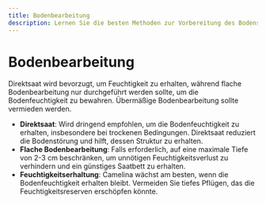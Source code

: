 ```yaml
---
title: Bodenbearbeitung
description: Lernen Sie die besten Methoden zur Vorbereitung des Bodens vor dem Pflanzen von Camelina, um optimales Wachstum und Ertrag zu gewährleisten.
---
```

# Bodenbearbeitung

Direktsaat wird bevorzugt, um Feuchtigkeit zu erhalten, während flache Bodenbearbeitung nur durchgeführt werden sollte, um die Bodenfeuchtigkeit zu bewahren. Übermäßige Bodenbearbeitung sollte vermieden werden.

- **Direktsaat**: Wird dringend empfohlen, um die Bodenfeuchtigkeit zu erhalten, insbesondere bei trockenen Bedingungen. Direktsaat reduziert die Bodenstörung und hilft, dessen Struktur zu erhalten.
- **Flache Bodenbearbeitung**: Falls erforderlich, auf eine maximale Tiefe von 2-3 cm beschränken, um unnötigen Feuchtigkeitsverlust zu verhindern und ein günstiges Saatbett zu erhalten.
- **Feuchtigkeitserhaltung**: Camelina wächst am besten, wenn die Bodenfeuchtigkeit erhalten bleibt. Vermeiden Sie tiefes Pflügen, das die Feuchtigkeitsreserven erschöpfen könnte.